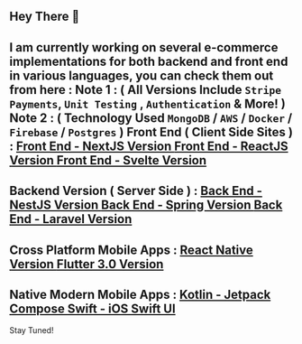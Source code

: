 Hey  There 👋
---
I am currently working on several e-commerce implementations for both backend and front end in various languages, you can check them out from here :
Note 1 : ( All Versions Include `Stripe Payments`, `Unit Testing` , `Authentication` & More! ) 
Note 2 : ( Technology Used `MongoDB` / `AWS` / `Docker` / `Firebase` / `Postgres` )
**Front End ( Client Side Sites ) :**
[Front End - NextJS Version ](https://github.com/JalalMitali/NextShop)
[Front End - ReactJS Version ](https://github.com/JalalMitali/ReactShop)
[Front End - Svelte Version ](https://github.com/JalalMitali/SvelteShop)
---
**Backend Version ( Server Side ) :**
[Back End - NestJS Version ](https://github.com/JalalMitali/NextShop)
[Back End - Spring Version ](https://github.com/JalalMitali/SpringShop)
[Back End - Laravel Version ](https://github.com/JalalMitali/LaravelShop)
---
**Cross Platform Mobile Apps :**
[React Native Version ](https://github.com/JalalMitali/NativeShop)
[Flutter 3.0 Version ](https://github.com/JalalMitali/FlutterShop)
---
**Native Modern Mobile Apps :**
[Kotlin - Jetpack Compose ](https://github.com/JalalMitali/JetpackShop)
[ Swift - iOS Swift UI ](https://github.com/JalalMitali/SwiftShop)
---
Stay Tuned!